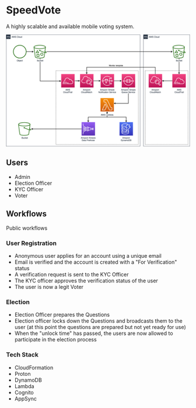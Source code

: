 # SpeedVote
A highly scalable and available mobile voting system.

![Architecture Diagram](docs/SpeedVoteArchitecture.png)


## Users
- Admin
- Election Officer
- KYC Officer
- Voter

## Workflows
Public workflows 

### User Registration
- Anonymous user applies for an account using a unique email
- Email is verified and the account is created with a "For Verification" status
- A verification request is sent to the KYC Officer
- The KYC officer approves the verification status of the user
- The user is now a legit Voter

### Election
- Election Officer prepares the Questions
- Election officer locks down the Questions and broadcasts them to the user (at this point the questions are prepared but not yet ready for use)
- When the "unlock time" has passed, the users are now allowed to participate in the election process

### Tech Stack
- CloudFormation
- Proton
- DynamoDB
- Lambda
- Cognito
- AppSync
